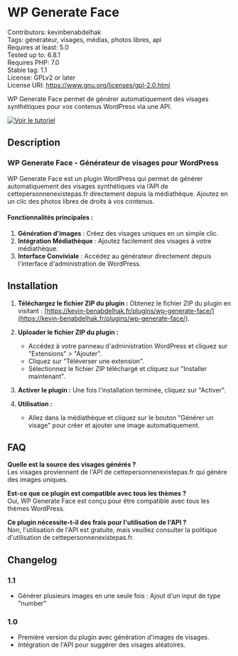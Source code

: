 # WP Generate Face

Contributors: kevinbenabdelhak  
Tags: générateur, visages, médias, photos libres, api  
Requires at least: 5.0  
Tested up to: 6.8.1  
Requires PHP: 7.0  
Stable tag: 1.1  
License: GPLv2 or later  
License URI: https://www.gnu.org/licenses/gpl-2.0.html  

WP Generate Face permet de générer automatiquement des visages synthétiques pour vos contenus WordPress via une API.

[![Voir le tutoriel](https://img.youtube.com/vi/qT4M4-yUYF8/hqdefault.jpg)](https://www.youtube.com/watch?v=qT4M4-yUYF8)

## Description

### WP Generate Face - Générateur de visages pour WordPress

WP Generate Face est un plugin WordPress qui permet de générer automatiquement des visages synthétiques via l’API de cettepersonnenexistepas.fr directement depuis la médiathèque. Ajoutez en un clic des photos libres de droits à vos contenus.

#### Fonctionnalités principales :
1. **Génération d'images** : Créez des visages uniques en un simple clic.
2. **Intégration Médiathèque** : Ajoutez facilement des visages à votre médiathèque.
3. **Interface Conviviale** : Accédez au générateur directement depuis l'interface d'administration de WordPress.

## Installation

1. **Téléchargez le fichier ZIP du plugin :**
   Obtenez le fichier ZIP du plugin en visitant : [https://kevin-benabdelhak.fr/plugins/wp-generate-face/](https://kevin-benabdelhak.fr/plugins/wp-generate-face/).

2. **Uploader le fichier ZIP du plugin :**
   - Accédez à votre panneau d'administration WordPress et cliquez sur "Extensions" > "Ajouter".
   - Cliquez sur "Téléverser une extension".
   - Sélectionnez le fichier ZIP téléchargé et cliquez sur "Installer maintenant".

3. **Activer le plugin :**
   Une fois l'installation terminée, cliquez sur "Activer".

4. **Utilisation :**
   - Allez dans la médiathèque et cliquez sur le bouton "Générer un visage" pour créer et ajouter une image automatiquement.

## FAQ

**Quelle est la source des visages générés ?**  
Les visages proviennent de l'API de cettepersonnenexistepas.fr qui génère des images uniques.

**Est-ce que ce plugin est compatible avec tous les thèmes ?**  
Oui, WP Generate Face est conçu pour être compatible avec tous les thèmes WordPress.

**Ce plugin nécessite-t-il des frais pour l'utilisation de l'API ?**  
Non, l'utilisation de l'API est gratuite, mais veuillez consulter la politique d'utilisation de cettepersonnenexistepas.fr.

## Changelog

### 1.1
* Générer plusieurs images en une seule fois : Ajout d'un input de type "number"
  
### 1.0
* Première version du plugin avec génération d'images de visages.
* Intégration de l'API pour suggérer des visages aléatoires.
